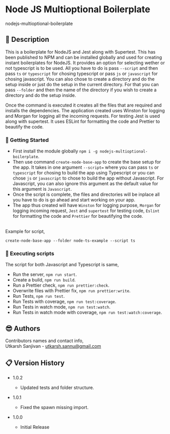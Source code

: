 # Node JS Multioptional Boilerplate 
nodejs-multioptional-boilerplate

## 📖 Description
This is a boilerplate for NodeJS and Jest along with Supertest. This has been published to NPM and can be installed globally and used for creating instant boilerplates for NodeJS. It provides an option for selecting wether or not typescript is to be used. All you have to do is pass `--script` and then pass ```ts``` or ```typescript``` for chosing typescript or pass ```js``` or ```javascript``` for chosing javascript. You can also chose to create a directory and do the setup inside or just do the setup in the current directory. For that you can pass ```--folder``` and then the name of the directory if you wish to create a directory and do the setup inside.<br />

Once the command is executed it creates all the files that are required and installs the dependencies. The application created uses Winston for logging and Morgan for logging all the incoming requests. For testing Jest is used along with supertest. It uses ESLint for formatting the code and Prettier to beautify the code.


### 🚀 Getting Started
* First install the module globally `npm i -g nodejs-multioptional-boilerplate`.
* Then use command `create-node-base-app` to create the base setup for the app. It takes in one argument `--script=` where you can pass ```ts``` or ```typescript``` for chosing to build the app using Typescript or you can chose ```js``` or ```javascript``` to chose to build the app without Javascript. For Javascript, you can also ignore this argument as the default value for this argument is ```Javascript```.
* Once the script is complete, the files and directories will be inplace all you have to do is go ahead and start working on your app.
* The app thus created will have ```Winston``` for logging purpose, ```Morgan``` for logging incoming request, ```Jest``` and ```supertest``` for testing code, ```Eslint``` for formatting the code and ```Prettier``` for beautifying the code.
<br />
Example for script, <br />

```create-node-base-app --folder node-ts-example --script ts```

### 💾 Executing scripts
The script for both Javascript and Typescript is same,

* Run the server, ```npm run start```.
* Create a build, ```npm run build```.
* Run a Prettier check, ```npm run prettier:check```.
* Overwrite files with Prettier fix, ```npm run prettier:write```.
* Run Tests, ```npm run test```.
* Run Tests with coverage, ```npm run test:coverage```.
* Run Tests in watch mode, ```npm run test:watch```.
* Run Tests in watch mode with coverage, ```npm run test:watch:coverage```.

## 😎 Authors

Contributors names and contact info,<br />
Utkarsh Sanjivan - utkarsh.sannu@gmail.com

## 📋 Version History

* 1.0.2
    * Updated tests and folder structure.

* 1.0.1
    * Fixed the spawn missing import.

* 1.0.0
    * Initial Release